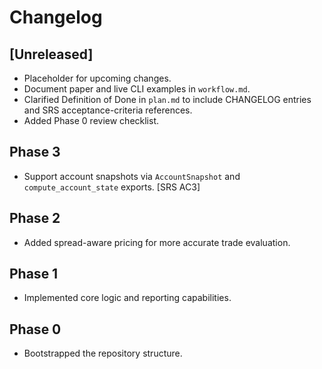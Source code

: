 # Changelog

## [Unreleased]
- Placeholder for upcoming changes.
- Document paper and live CLI examples in `workflow.md`.
- Clarified Definition of Done in `plan.md` to include CHANGELOG entries and SRS acceptance-criteria references.
- Added Phase 0 review checklist.

## Phase 3
- Support account snapshots via `AccountSnapshot` and `compute_account_state` exports. [SRS AC3]

## Phase 2
- Added spread-aware pricing for more accurate trade evaluation.

## Phase 1
- Implemented core logic and reporting capabilities.

## Phase 0
- Bootstrapped the repository structure.
